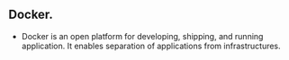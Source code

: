 ## Docker.
- Docker is an open platform for developing, shipping, and running application. It enables separation of applications from infrastructures. 
